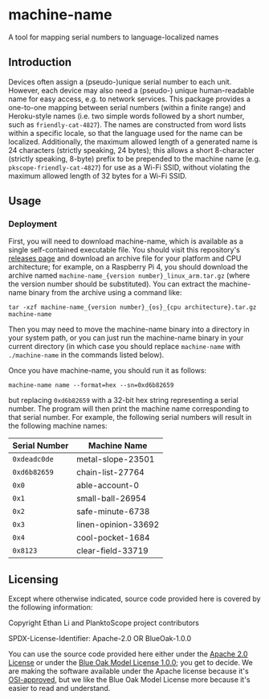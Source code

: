 # machine-name
A tool for mapping serial numbers to language-localized names

## Introduction

Devices often assign a (pseudo-)unique serial number to each unit. However, each device may also need a (pseudo-) unique human-readable name for easy access, e.g. to network services. This package provides a one-to-one mapping between serial numbers (within a finite range) and Heroku-style names (i.e. two simple words followed by a short number, such as `friendly-cat-4827`). The names are constructed from word lists within a specific locale, so that the language used for the name can be localized. Additionally, the maximum allowed length of a generated name is 24 characters (strictly speaking, 24 bytes); this allows a short 8-character (strictly speaking, 8-byte) prefix to be prepended to the machine name (e.g. `pkscope-friendly-cat-4827`) for use as a Wi-Fi SSID, without violating the maximum allowed length of 32 bytes for a Wi-Fi SSID.

## Usage

### Deployment

First, you will need to download machine-name, which is available as a single self-contained executable file. You should visit this repository's [releases page](https://github.com/PlanktoScope/machine-name/releases/latest) and download an archive file for your platform and CPU architecture; for example, on a Raspberry Pi 4, you should download the archive named `machine-name_{version number}_linux_arm.tar.gz` (where the version number should be substituted). You can extract the machine-name binary from the archive using a command like:
```
tar -xzf machine-name_{version number}_{os}_{cpu architecture}.tar.gz machine-name
```

Then you may need to move the machine-name binary into a directory in your system path, or you can just run the machine-name binary in your current directory (in which case you should replace `machine-name` with `./machine-name` in the commands listed below).

Once you have machine-name, you should run it as follows:
```
machine-name name --format=hex --sn=0xd6b82659
```
but replacing `0xd6b82659` with a 32-bit hex string representing a serial number. The program will then print the machine name corresponding to that serial number. For example, the following serial numbers will result in the following machine names:

| Serial Number | Machine Name        |
|---------------|---------------------|
| `0xdeadc0de`  | metal-slope-23501   |
| `0xd6b82659`  | chain-list-27764    |
| `0x0`         | able-account-0      |
| `0x1`         | small-ball-26954    |
| `0x2`         | safe-minute-6738    |
| `0x3`         | linen-opinion-33692 |
| `0x4`         | cool-pocket-1684    |
| `0x8123`      | clear-field-33719   |

## Licensing

Except where otherwise indicated, source code provided here is covered by the following information:

Copyright Ethan Li and PlanktoScope project contributors

SPDX-License-Identifier: Apache-2.0 OR BlueOak-1.0.0

You can use the source code provided here either under the [Apache 2.0 License](https://www.apache.org/licenses/LICENSE-2.0) or under the [Blue Oak Model License 1.0.0](https://blueoakcouncil.org/license/1.0.0); you get to decide. We are making the software available under the Apache license because it's [OSI-approved](https://writing.kemitchell.com/2019/05/05/Rely-on-OSI.html), but we like the Blue Oak Model License more because it's easier to read and understand.
